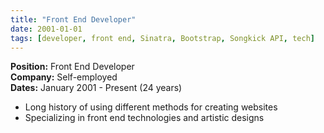 ```yaml
---
title: "Front End Developer"
date: 2001-01-01
tags: [developer, front end, Sinatra, Bootstrap, Songkick API, tech]
---
```


**Position:** Front End Developer  
**Company:** Self-employed  
**Dates:** January 2001 - Present (24 years)

- Long history of using different methods for creating websites
- Specializing in front end technologies and artistic designs